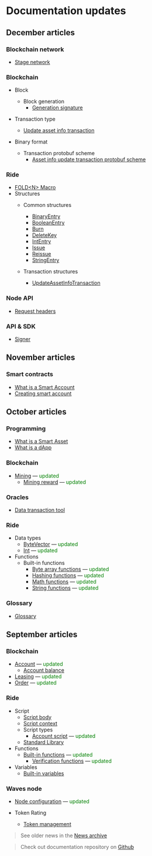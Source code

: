 # Documentation updates

## December articles

### Blockchain network

* [Stage network](/en/blockchain/blockchain-network/stage-network)

### Blockchain

* Block
  * Block generation
    * [Generation signature](/en/blockchain/block/block-generation/generation-signature)

* Transaction type
  * [Update asset info transaction](/en/blockchain/transaction-type/update-asset-info-transaction)

* Binary format
  * Transaction protobuf scheme
    * [Asset info update transaction protobuf scheme](/en/blockchain/binary-format/transaction-protobuf-scheme/update-asset-info-transaction-protobuf-scheme)

### Ride

* [FOLD&lt;N&gt; Macro](/en/ride/fold-macro)
* Structures
  * Common structures
    * [BinaryEntry](/en/ride/structures/common-structures/binary-entry)
    * [BooleanEntry](/en/ride/structures/common-structures/boolean-entry)
    * [Burn](/en/ride/structures/common-structures/burn)
    * [DeleteKey](/en/ride/structures/common-structures/delete-key)
    * [IntEntry](/en/ride/structures/common-structures/int-entry)
    * [Issue](/en/ride/structures/common-structures/issue)
    * [Reissue](/en/ride/structures/common-structures/reissue)
    * [StringEntry](/en/ride/structures/common-structures/string-entry)

  * Transaction structures
    * [UpdateAssetInfoTransaction](/en/ride/structures/transaction-structures/update-asset-info-transaction)

### Node API

* [Request headers](/en/waves-node/node-api/headers)

### API & SDK

* [Signer](/en/building-apps/waves-api-and-sdk/client-libraries/signer)

## November articles

### Smart contracts

* [What is a Smart Account](/en/smart-contracts/what-is-smart-account)
* [Creating smart account](/en/smart-contracts/how-to-create-smart-account)

## October articles

### Programming

* [What is a Smart Asset](/en/smart-contracts/what-is-smart-asset)
* [What is a dApp](/en/smart-contracts/what-is-a-dapp)

### Blockchain

* [Mining](/en/blockchain/mining) — <span style="color:green">updated</span>
  * [Mining reward](/en/blockchain/mining/mining-reward) — <span style="color:green">updated</span>

### Oracles

* [Data transaction tool](/en/waves-oracles/data-transaction-tool)

### Ride

* Data types
  * [ByteVector](/en/ride/data-types/byte-vector) — <span style="color:green">updated</span>
  * [Int](/en/ride/data-types/int) — <span style="color:green">updated</span>
* Functions
  * Built-in functions
    * [Byte array functions](/en/ride/functions/built-in-functions/byte-array-functions) — <span style="color:green">updated</span>
    * [Hashing functions](/en/ride/functions/built-in-functions/hashing-functions) — <span style="color:green">updated</span>
    * [Math functions](/en/ride/functions/built-in-functions/math-functions) — <span style="color:green">updated</span>
    * [String functions](/en/ride/functions/built-in-functions/string-functions) — <span style="color:green">updated</span>

### Glossary

* [Glossary](/en/glossary/glossary)

## September articles

### Blockchain

* [Account](/en/blockchain/account) — <span style="color:green">updated</span>
  * [Account balance](/en/blockchain/account/account-balance)
* [Leasing](/en/blockchain/leasing) — <span style="color:green">updated</span>
* [Order](/en/blockchain/order) — <span style="color:green">updated</span>

### Ride

* Script
  * [Script body](/en/ride/script/script-body)
  * [Script context](/en/ride/script/script-context)
  * Script types
    * [Account script](/en/ride/script/script-types/account-script) — <span style="color:green">updated</span>
  * [Standard Library](/en/ride/script/standard-library)
* Functions
  * [Built-in functions](/en/ride/functions/built-in-functions) — <span style="color:green">updated</span>
    * [Verification functions](/en/ride/functions/built-in-functions/verification-functions) — <span style="color:green">updated</span>
* Variables
  * [Built-in variables](/en/ride/variables/built-in-variables)

### Waves node

* [Node configuration](/en/waves-node/node-configuration) — <span style="color:green">updated</span>

* Token Rating
  * [Token management](/en/waves-token-rating/token-management)

> See older news in the [News archive](/en/miscellaneous/news-archive)

> Check out documentation repository on [Github](/en/https://github.com/wavesplatform/waves-documentation)
